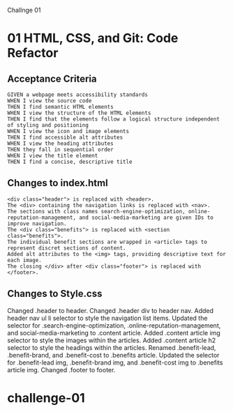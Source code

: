 Challnge 01
# 01 HTML, CSS, and Git: Code Refactor

## Acceptance Criteria

```
GIVEN a webpage meets accessibility standards
WHEN I view the source code
THEN I find semantic HTML elements
WHEN I view the structure of the HTML elements
THEN I find that the elements follow a logical structure independent of styling and positioning
WHEN I view the icon and image elements
THEN I find accessible alt attributes
WHEN I view the heading attributes
THEN they fall in sequential order
WHEN I view the title element
THEN I find a concise, descriptive title
```


## Changes to index.html
	<div class="header"> is replaced with <header>.
	The <div> containing the navigation links is replaced with <nav>.
	The sections with class names search-engine-optimization, online-reputation-management, and social-media-marketing are given IDs to improve navigation.
	The <div class="benefits"> is replaced with <section class="benefits">.
	The individual benefit sections are wrapped in <article> tags to represent discret sections of content.
	Added alt attributes to the <img> tags, providing descriptive text for each image.
	The closing </div> after <div class="footer"> is replaced with </footer>.

## Changes to Style.css 
  Changed .header to header.
  Changed .header div to header nav.
  Added header nav ul li selector to style the navigation list items.
  Updated the selector for .search-engine-optimization, .online-reputation-management, and social-media-marketing to .content article.
  Added .content article img selector to style the images within the articles.
  Added .content article h2 selector to style the headings within the articles.
  Renamed .benefit-lead, .benefit-brand, and .benefit-cost to .benefits article.
  Updated the selector for .benefit-lead img, .benefit-brand img, and .benefit-cost img to .benefits article img.
  Changed .footer to footer.

# challenge-01
